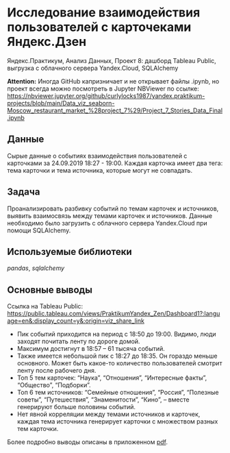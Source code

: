 # Исследование взаимодействия пользователей с карточеками Яндекс.Дзен

Яндекс.Практикум, Анализ Данных, Проект 8: дашборд Tableau Public, выгрузка с облачного сервера Yandex.Cloud, SQLAlchemy 

__Attention:__ Иногда GitHub капризничает и не открывает файлы .ipynb, но проект всегда можно посмотреть в Jupyter NBViewer по ссылке: https://nbviewer.jupyter.org/github/curlylocks1987/yandex.praktikum-projects/blob/main/Data_viz_seaborn-Moscow_restaurant_market_%28project_7%29/Project_7_Stories_Data_Final.ipynb 


## Данные

Сырые данные о событиях взаимодействия пользователей с карточками за 24.09.2019 18:27 - 19:00. Каждая карточка имеет два тега: тема карточки и тема источника, которые могут не совпадать.

## Задача

Проанализировать разбивку событий по темам карточек и источников, выявить взаимосвязь между темами карточек и источников. Данные необходимо было загрузить с облачного сервера Yandex.Cloud при помощи SQLAlchemy.

## Используемые библиотеки
*pandas*, *sqlalchemy*

## Основные выводы

Cсылка на Tableau Public:
https://public.tableau.com/views/PraktikumYandex_Zen/Dashboard1?:language=en&:display_count=y&:origin=viz_share_link

- Пик событий приходится на период с 18:50 до 19:00. Видимо, люди заходят
почитать ленту по дороге домой.
- Максимум достигнут в 18:57 – 61 тысяча событий.
- Также имеется небольшой пик с 18:27 до 18:35. Он гораздо меньше основного. Может быть какое-то количество пользователей смотрит ленту после рабочего дня.
- Топ 5 тем карточек: “Наука”, “Отношения”, “Интересные факты”, “Общество”, “Подборки”.
- Топ 6 тем источников: “Семейные отношения”, “Россия”, “Полезные советы”, “Путешествия”, “Знаменитости”, “Кино”, – вместе генерируют больше половины событий.
- Нет явной корреляции между темами источников и карточек, каждая тема источника генерирует карточки с множеством разных тем карточки.

Более подробно выводы описаны в приложенном [pdf](Praktikum_Yandex_Zen.pdf).
